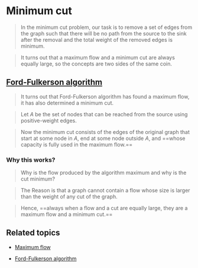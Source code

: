 # Minimum cut
> In the minimum cut problem, our task is to remove a set of edges from the graph such that there will be no path from the source to the sink after the removal and the total weight of the removed edges is minimum.

> It turns out that a maximum flow and a minimum cut are always equally large, so the concepts are two sides of the same coin.

## [Ford-Fulkerson algorithm](/Algorithms/Graph/FordFulkerson)
> It turns out that Ford-Fulkerson algorithm has found a maximum flow, it has also determined a minimum cut.

> Let $A$ be the set of nodes that can be reached from the source using positive-weight edges.

> Now the minimum cut consists of the edges of the original graph that start at some node in $A$, end at some node outside $A$, and ==whose capacity is fully used in the  maximum flow.==

### Why this works?
> Why is the flow produced by the algorithm maximum and why is the cut minimum?

> The Reason is that a graph cannot contain a flow whose size is larger than the weight of any cut of the graph. 

> Hence, ==always when a flow and a cut are equally large, they are a maximum flow and a minimum cut.==


## Related topics
- [Maximum flow](/Algorithms/Graph/MaximumFlow)

- [Ford-Fulkerson algorithm](/Algorithms/Graph/FordFulkerson)
